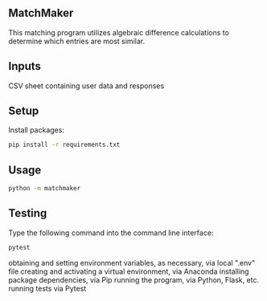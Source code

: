 ## MatchMaker
 
This matching program utilizes algebraic difference calculations to determine which entries are most
similar. 

## Inputs
CSV sheet containing user data and responses

## Setup

Install packages:

```sh
pip install -r requirements.txt
```

## Usage
```sh
python -m matchmaker
```

## Testing
Type the following command into the command line interface:
```sh
pytest
```
obtaining and setting environment variables, as necessary, via local ".env" file
creating and activating a virtual environment, via Anaconda
installing package dependencies, via Pip
running the program, via Python, Flask, etc.
running tests via Pytest

